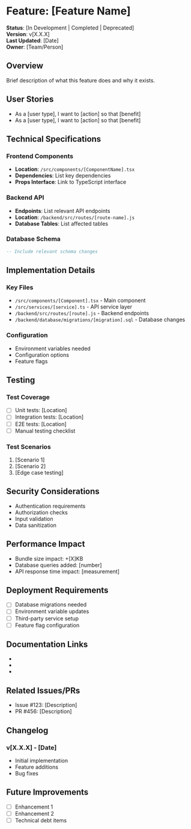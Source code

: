 # Feature: [Feature Name]

**Status**: [In Development | Completed | Deprecated]  
**Version**: v[X.X.X]  
**Last Updated**: [Date]  
**Owner**: [Team/Person]

## Overview

Brief description of what this feature does and why it exists.

## User Stories

- As a [user type], I want to [action] so that [benefit]
- As a [user type], I want to [action] so that [benefit]

## Technical Specifications

### Frontend Components
- **Location**: `/src/components/[ComponentName].tsx`
- **Dependencies**: List key dependencies
- **Props Interface**: Link to TypeScript interface

### Backend API
- **Endpoints**: List relevant API endpoints
- **Location**: `/backend/src/routes/[route-name].js`
- **Database Tables**: List affected tables

### Database Schema
```sql
-- Include relevant schema changes
```

## Implementation Details

### Key Files
- `/src/components/[Component].tsx` - Main component
- `/src/services/[service].ts` - API service layer
- `/backend/src/routes/[route].js` - Backend endpoints
- `/backend/database/migrations/[migration].sql` - Database changes

### Configuration
- Environment variables needed
- Configuration options
- Feature flags

## Testing

### Test Coverage
- [ ] Unit tests: [Location]
- [ ] Integration tests: [Location]  
- [ ] E2E tests: [Location]
- [ ] Manual testing checklist

### Test Scenarios
1. [Scenario 1]
2. [Scenario 2]
3. [Edge case testing]

## Security Considerations

- Authentication requirements
- Authorization checks
- Input validation
- Data sanitization

## Performance Impact

- Bundle size impact: +[X]KB
- Database queries added: [number]
- API response time impact: [measurement]

## Deployment Requirements

- [ ] Database migrations needed
- [ ] Environment variable updates
- [ ] Third-party service setup
- [ ] Feature flag configuration

## Documentation Links

- [User Guide]: link-to-user-documentation
- [API Documentation]: link-to-api-docs
- [Architecture Decision]: link-to-decision-doc

## Related Issues/PRs

- Issue #123: [Description]
- PR #456: [Description]

## Changelog

### v[X.X.X] - [Date]
- Initial implementation
- Feature additions
- Bug fixes

## Future Improvements

- [ ] Enhancement 1
- [ ] Enhancement 2
- [ ] Technical debt items